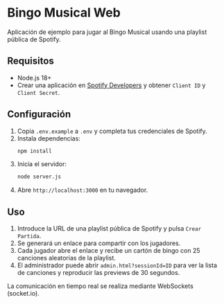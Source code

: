 # Bingo Musical Web

Aplicación de ejemplo para jugar al Bingo Musical usando una playlist pública de Spotify.

## Requisitos

- Node.js 18+
- Crear una aplicación en [Spotify Developers](https://developer.spotify.com/) y obtener `Client ID` y `Client Secret`.

## Configuración

1. Copia `.env.example` a `.env` y completa tus credenciales de Spotify.
2. Instala dependencias:
   ```bash
   npm install
   ```
3. Inicia el servidor:
   ```bash
   node server.js
   ```
4. Abre `http://localhost:3000` en tu navegador.

## Uso

1. Introduce la URL de una playlist pública de Spotify y pulsa `Crear Partida`.
2. Se generará un enlace para compartir con los jugadores.
3. Cada jugador abre el enlace y recibe un cartón de bingo con 25 canciones aleatorias de la playlist.
4. El administrador puede abrir `admin.html?sessionId=ID` para ver la lista de canciones y reproducir las previews de 30 segundos.

La comunicación en tiempo real se realiza mediante WebSockets (socket.io).
